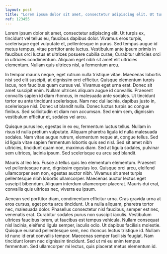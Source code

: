 ```yaml
---
layout: post
title: "Lorem ipsum dolor sit amet, consectetur adipiscing elit. Ut turpis ex, tincidunt vel tellus eu"
ref: 123455
---
```



Lorem ipsum dolor sit amet, consectetur adipiscing elit. Ut turpis ex, tincidunt vel tellus eu, faucibus dapibus dolor. Vivamus eros turpis, scelerisque eget vulputate et, pellentesque in purus. Sed tempus augue id metus tempus, vitae porttitor ante luctus. Vestibulum ante ipsum primis in faucibus orci luctus et ultrices posuere cubilia curae; Curabitur ultricies orci in ultricies condimentum. Aliquam eget nibh sit amet elit ultricies elementum. Nullam quis ultrices nisl, a fermentum arcu.

In tempor mauris neque, eget rutrum nulla tristique vitae. Maecenas lobortis nisi sed elit suscipit, at dignissim orci efficitur. Quisque elementum turpis lacus, non faucibus quam cursus vel. Vivamus eget urna erat. Donec sit amet suscipit enim. Nullam ultrices aliquam augue id convallis. Praesent convallis sapien id diam rhoncus, in malesuada ante sodales. Ut tincidunt tortor eu ante tincidunt scelerisque. Nam nec dui lacinia, dapibus justo in, scelerisque nisl. Donec ut blandit nulla. Donec luctus turpis ac congue finibus. Sed sollicitudin et diam non accumsan. Sed enim sem, dignissim vestibulum efficitur et, sodales vel arcu.

Quisque purus leo, egestas in ex eu, fermentum luctus tellus. Nullam in risus id nulla pretium vulputate. Aliquam pharetra ligula id nulla malesuada sodales. Nam vitae augue rutrum, elementum neque at, congue tellus. Sed id ligula vitae sapien fermentum lobortis quis sed nisl. Sed sit amet nibh ultricies, tincidunt quam non, maximus diam. Sed at ligula sodales, pulvinar sem ultrices, lacinia ipsum. Sed scelerisque eu arcu sed blandit.

Mauris at leo leo. Fusce a tellus quis leo elementum elementum. Praesent vel pellentesque nunc, dignissim egestas leo. Quisque orci arcu, eleifend ullamcorper sem non, egestas auctor nibh. Vivamus sit amet turpis pellentesque nibh lobortis ullamcorper. Maecenas auctor lectus eget suscipit bibendum. Aliquam interdum ullamcorper placerat. Mauris dui erat, convallis quis ultrices nec, viverra eu ipsum.

Aenean sed porttitor diam, condimentum efficitur urna. Cras gravida urna at eros cursus, eget porta arcu tincidunt. Ut a nulla aliquam, pharetra tortor nec, malesuada dolor. Phasellus consectetur nisl faucibus, semper est nec, venenatis erat. Curabitur sodales purus non suscipit iaculis. Vestibulum ultrices faucibus lorem, ut faucibus est tempus vehicula. Nullam consequat nisl lacinia, eleifend ligula semper, iaculis odio. Ut dapibus facilisis molestie. Quisque euismod pellentesque sem, nec rhoncus lectus tristique id. Nullam id nunc id erat convallis tempor. Maecenas semper facilisis feugiat. Nam tincidunt lorem nec dignissim tincidunt. Sed ut mi eu enim tempus fermentum. Sed ullamcorper mi lectus, quis placerat metus elementum id. 